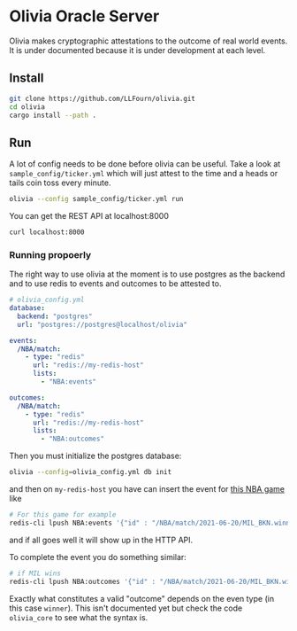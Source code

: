 # Olivia Oracle Server

Olivia makes cryptographic attestations to the outcome of real world events.
It is under documented because it is under development at each level.


## Install

``` sh
git clone https://github.com/LLFourn/olivia.git
cd olivia
cargo install --path .
```

## Run

A lot of config needs to be done before olivia can be useful.
Take a look at `sample_config/ticker.yml` which will just attest to the time and a heads or tails coin toss every minute.


``` sh
olivia --config sample_config/ticker.yml run
```

You can get the REST API at localhost:8000

``` sh
curl localhost:8000 
```

### Running propoerly

The right way to use olivia at the moment is to use postgres as the backend and to use redis to events and outcomes to be attested to.


``` yaml
# olivia_config.yml
database:
  backend: "postgres"
  url: "postgres://postgres@localhost/olivia"

events:
  /NBA/match:
    - type: "redis"
      url: "redis://my-redis-host"
      lists:
        - "NBA:events"

outcomes:
  /NBA/match:
    - type: "redis"
      url: "redis://my-redis-host"
      lists:
        - "NBA:outcomes"
```

Then you must initialize the postgres database:

``` sh
olivia --config=olivia_config.yml db init
```

and then on `my-redis-host` you have can insert the event for [this NBA game](https://www.nba.com/game/mil-vs-bkn-0042000217) like

``` sh
# For this game for example
redis-cli lpush NBA:events '{"id" : "/NBA/match/2021-06-20/MIL_BKN.winner", expected_outcome_time: "2021-06-21T02:00:00"}'
```

and if all goes well it will show up in the HTTP API.

To complete the event you do something similar:

``` sh
# if MIL wins
redis-cli lpush NBA:outcomes '{"id" : "/NBA/match/2021-06-20/MIL_BKN.winner", "outcome": "MIL"}'
```

Exactly what constitutes a valid "outcome" depends on the even type (in this case `winner`).
This isn't documented yet but check the code `olivia_core` to see what the syntax is.
